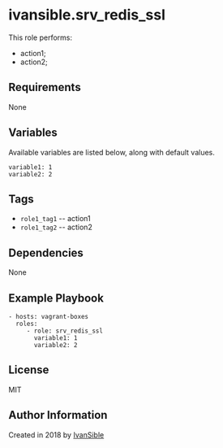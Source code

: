 # ivansible.srv_redis_ssl

This role performs:
 - action1;
 - action2;


## Requirements

None


## Variables

Available variables are listed below, along with default values.

    variable1: 1
    variable2: 2


## Tags

- `role1_tag1` -- action1
- `role1_tag2` -- action2


## Dependencies

None


## Example Playbook

    - hosts: vagrant-boxes
      roles:
         - role: srv_redis_ssl
           variable1: 1
           variable2: 2


## License

MIT

## Author Information

Created in 2018 by [IvanSible](https://github.com/ivansible)
